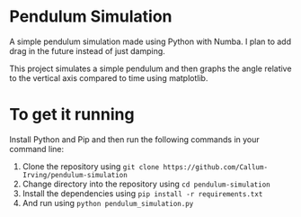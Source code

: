 # Pendulum Simulation
A simple pendulum simulation made using Python with Numba. I plan to add drag in the future instead of just damping.

This project simulates a simple pendulum and then graphs the angle relative to the vertical axis compared to time using matplotlib.

# To get it running
Install Python and Pip and then run the following commands in your command line:
1. Clone the repository using `git clone https://github.com/Callum-Irving/pendulum-simulation`
2. Change directory into the repository using `cd pendulum-simulation`
3. Install the dependencies using `pip install -r requirements.txt`
4. And run using `python pendulum_simulation.py`

